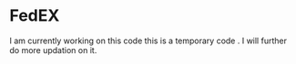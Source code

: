 # FedEX

I am currently working on this code this is a temporary code . I will further do more updation on it.
